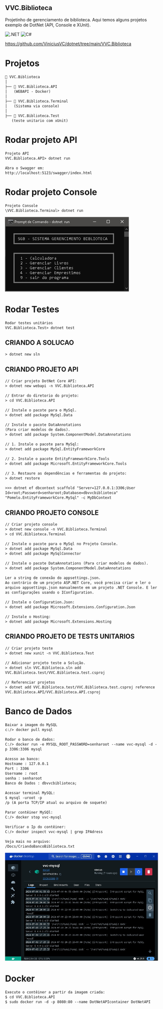 
## VVC.Biblioteca

Projetinho de gerenciamento de biblioteca.
Aqui temos alguns projetos exemplo de DotNet (API, Console e XUnit).


![.NET](https://img.shields.io/badge/.NET-5C2D91?style=for-the-badge&logo=.net&logoColor=white)
![C#](https://img.shields.io/badge/c%23-%23239120.svg?style=for-the-badge&logo=csharp&logoColor=white)


https://github.com/ViniciusVC/dotnet/tree/main/VVC.Biblioteca


# Projetos
```
📂 VVC.Biblioteca
│   
├── 📂 VVC.Biblioteca.API
│   (WEBAPI - Docker) 
│
├── 📂 VVC.Biblioteca.Terminal
│   (Sistema via console)
│
├── 📂 VVC.Biblioteca.Test
   (teste unitario com xUnit) 

```

 
# Rodar projeto API
```
Projeto API
VVC.Biblioteca.API> dotnet run

Abra o Swagger em:
http://localhost:5123/swagger/index.html
```

# Rodar projeto Console
```
Projeto Console
\VVC.Biblioteca.Terminal> dotnet run
```
![ProjetoConsolePrtSc](Docs/terminal.jpg "PrtScConsole")


# Rodar Testes
```
Rodar testes unitários
VVC.Biblioteca.Test> dotnet test
```

## CRIANDO A SOLUCAO
```
> dotnet new sln
```

## CRIANDO PROJETO API
```
// Criar projeto DotNet Core API:
> dotnet new webapi -n VVC.Biblioteca.API

// Entrar do diretorio do projeto:
> cd VVC.Biblioteca.API

// Instale o pacote para o MySql.
> dotnet add package MySql.Data

// Instale o pacote DataAnnotations
(Para criar modelos de dados).
> dotnet add package System.ComponentModel.DataAnnotations

// 1. Instale o pacote para MySql:
> dotnet add package MySql.EntityFrameworkCore

// 2. Instale o pacote EntityFrameworkCore.Tools
> dotnet add package Microsoft.EntityFrameworkCore.Tools

// 3. Restaure as dependências e ferramentas do projeto:
> dotnet restore

>>> dotnet ef dbcontext scaffold "Server=127.0.0.1:3306;User Id=root;Password=senharoot;Database=dbvvcbiblioteca" "Pomelo.EntityFrameworkCore.MySql" -c MyDbContext
```



## CRIANDO PROJETO CONSOLE
```
// Criar projeto console
> dotnet new console -n VVC.Biblioteca.Terminal
> cd VVC.Biblioteca.Terminal

// Instale o pacote para o MySql no Projeto Console.
> dotnet add package MySql.Data
> dotnet add package MySqlConnector

// Instale o pacote DataAnnotations (Para criar modelos de dados).
> dotnet add package System.ComponentModel.DataAnnotations

Ler a string de conexão do appsettings.json.
Ao contrário de um projeto ASP.NET Core, você precisa criar e ler o arquivo appsettings.json manualmente em um projeto .NET Console. E ler as configurações usando o IConfiguration.

// Instale o Configuration.Json:
> dotnet add package Microsoft.Extensions.Configuration.Json

// Instale o Hosting:
> dotnet add package Microsoft.Extensions.Hosting

```

## CRIANDO PROJETO DE TESTS UNITARIOS
```
// Criar projeto teste
> dotnet new xunit -n VVC.Biblioteca.Test

// Adicionar projeto teste a Solução.
> dotnet sln VVC.Biblioteca.sln add VVC.Biblioteca.test/VVC.Biblioteca.test.csproj

// Referenciar projetos
> dotnet add VVC.Biblioteca.test/VVC.Biblioteca.test.csproj reference VVC.Biblioteca.API/VVC.Biblioteca.API.csproj

```


# Banco de Dados
```
Baixar a imagem do MySQL
c:/> docker pull mysql

Rodar o banco de dados:
C:/> docker run -e MYSQL_ROOT_PASSWORD=senharoot --name vvc-mysql -d -p 3306:3306 mysql

Acesso ao banco:
Hostname : 127.0.0.1
Port : 3306
Username : root
senha : senharoot
Banco de Dados : dbvvcbiblioteca;

Acessar terminal MySQL: 
$ mysql -uroot -p
/p (A porta TCP/IP atual ou arquivo de soquete)

Parar contêiner MySQl:
C:/> docker stop vvc-mysql

Verificar o Ip do contêiner:
C:/> docker inspect vvc-mysql | grep IPAdress

Veja mais no arquivo:
/Docs/CriandoBancoBiblioteca.txt

```
![DockerMySQLPrtSc](Docs/mysqldocker.jpg "PrtScMySql")

# Docker
```
Execute o contêiner a partir da imagem criada:
$ cd VVC.Biblioteca.API
$ sudo docker run -d -p 8080:80 --name DotNetAPIcontainer DotNetAPI
```



